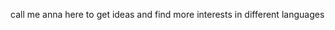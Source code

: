 call me anna
here to get ideas and find more interests in different languages

<!---
anna-ng4n/anna-ng4n is a ✨ special ✨ repository because its `README.md` (this file) appears on your GitHub profile.
You can click the Preview link to take a look at your changes.
--->
